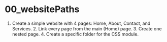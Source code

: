# 00_websitePaths
1. Create a simple website with 4 pages: Home, About, Contact, and Services.   2. Link every page from the main (Home) page.   3. Create one nested page.   4. Create a specific folder for the CSS module.
